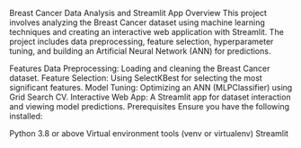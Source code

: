 Breast Cancer Data Analysis and Streamlit App
Overview
This project involves analyzing the Breast Cancer dataset using machine learning techniques and creating an interactive web application with Streamlit. The project includes data preprocessing, feature selection, hyperparameter tuning, and building an Artificial Neural Network (ANN) for predictions.

Features
Data Preprocessing: Loading and cleaning the Breast Cancer dataset.
Feature Selection: Using SelectKBest for selecting the most significant features.
Model Tuning: Optimizing an ANN (MLPClassifier) using Grid Search CV.
Interactive Web App: A Streamlit app for dataset interaction and viewing model predictions.
Prerequisites
Ensure you have the following installed:

Python 3.8 or above
Virtual environment tools (venv or virtualenv)
Streamlit
